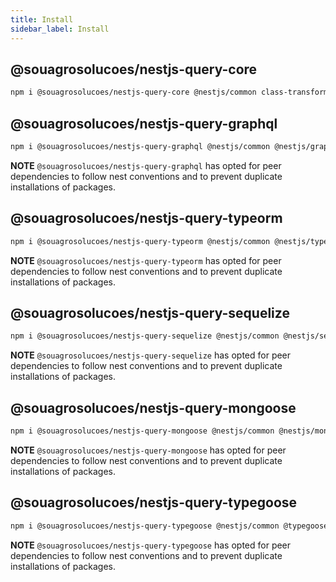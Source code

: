 ```yaml
---
title: Install
sidebar_label: Install
---
```


## @souagrosolucoes/nestjs-query-core

```sh
npm i @souagrosolucoes/nestjs-query-core @nestjs/common class-transformer
```

## @souagrosolucoes/nestjs-query-graphql

```sh
npm i @souagrosolucoes/nestjs-query-graphql @nestjs/common @nestjs/graphql graphql graphql-subscriptions class-transformer class-validator dataloader
```

**NOTE** `@souagrosolucoes/nestjs-query-graphql` has opted for peer dependencies to follow nest conventions and to prevent duplicate installations of packages.

## @souagrosolucoes/nestjs-query-typeorm

```sh
npm i @souagrosolucoes/nestjs-query-typeorm @nestjs/common @nestjs/typeorm class-transformer typeorm
```

**NOTE** `@souagrosolucoes/nestjs-query-typeorm` has opted for peer dependencies to follow nest conventions and to prevent duplicate installations of packages.

## @souagrosolucoes/nestjs-query-sequelize

```sh
npm i @souagrosolucoes/nestjs-query-sequelize @nestjs/common @nestjs/sequelize sequelize sequelize-typescript
```

**NOTE** `@souagrosolucoes/nestjs-query-sequelize` has opted for peer dependencies to follow nest conventions and to prevent duplicate installations of packages.

## @souagrosolucoes/nestjs-query-mongoose

```sh
npm i @souagrosolucoes/nestjs-query-mongoose @nestjs/common @nestjs/mongoose mongoose mongodb
```

**NOTE** `@souagrosolucoes/nestjs-query-mongoose` has opted for peer dependencies to follow nest conventions and to prevent duplicate installations of packages.

## @souagrosolucoes/nestjs-query-typegoose

```sh
npm i @souagrosolucoes/nestjs-query-typegoose @nestjs/common @typegoose/typegoose nestjs-typegoose mongoose mongodb
```

**NOTE** `@souagrosolucoes/nestjs-query-typegoose` has opted for peer dependencies to follow nest conventions and to prevent duplicate installations of packages.
